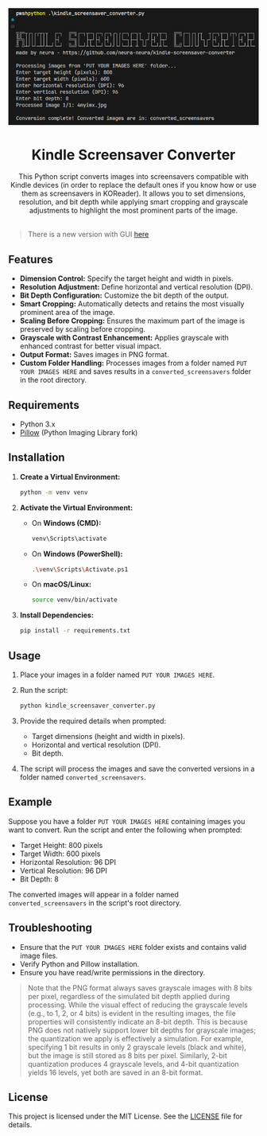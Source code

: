 <div align="center">
  <img src="assets/screenshot.png" alt="Kindle Screensaver Converter screenshot" width="765">
</div>

<h1 align="center">Kindle Screensaver Converter</h1>

<div align="center">
This Python script converts images into screensavers compatible with Kindle devices (in order to replace the default ones if you know how or use them as screensavers in KOReader). It allows you to set dimensions, resolution, and bit depth while applying smart cropping and grayscale adjustments to highlight the most prominent parts of the image.
</div>
<br/>

> There is a new version with GUI [here](https://github.com/neura-neura/kindle-screensaver-converter-gui)

## Features

- **Dimension Control:** Specify the target height and width in pixels.
- **Resolution Adjustment:** Define horizontal and vertical resolution (DPI).
- **Bit Depth Configuration:** Customize the bit depth of the output.
- **Smart Cropping:** Automatically detects and retains the most visually prominent area of the image.
- **Scaling Before Cropping:** Ensures the maximum part of the image is preserved by scaling before cropping.
- **Grayscale with Contrast Enhancement:** Applies grayscale with enhanced contrast for better visual impact.
- **Output Format:** Saves images in PNG format.
- **Custom Folder Handling:** Processes images from a folder named `PUT YOUR IMAGES HERE` and saves results in a `converted_screensavers` folder in the root directory.

## Requirements

- Python 3.x
- [Pillow](https://pypi.org/project/pillow/) (Python Imaging Library fork)

## Installation

1. **Create a Virtual Environment:**
   ```bash
   python -m venv venv
   ```

2. **Activate the Virtual Environment:**
   - On **Windows (CMD):**
     ```bash
     venv\Scripts\activate
     ```
   - On **Windows (PowerShell):**
     ```bash
     .\venv\Scripts\Activate.ps1
     ```
   - On **macOS/Linux:**
     ```bash
     source venv/bin/activate
     ```

3. **Install Dependencies:**
   ```bash
   pip install -r requirements.txt
   ```

## Usage

1. Place your images in a folder named `PUT YOUR IMAGES HERE`.

2. Run the script:
   ```bash
   python kindle_screensaver_converter.py
   ```

3. Provide the required details when prompted:
   - Target dimensions (height and width in pixels).
   - Horizontal and vertical resolution (DPI).
   - Bit depth.

4. The script will process the images and save the converted versions in a folder named `converted_screensavers`.

## Example

Suppose you have a folder `PUT YOUR IMAGES HERE` containing images you want to convert. Run the script and enter the following when prompted:

- Target Height: 800 pixels
- Target Width: 600 pixels
- Horizontal Resolution: 96 DPI
- Vertical Resolution: 96 DPI
- Bit Depth: 8

The converted images will appear in a folder named `converted_screensavers` in the script's root directory.

## Troubleshooting

- Ensure that the `PUT YOUR IMAGES HERE` folder exists and contains valid image files.
- Verify Python and Pillow installation.
- Ensure you have read/write permissions in the directory.
> Note that the PNG format always saves grayscale images with 8 bits per pixel, regardless of the simulated bit depth applied during processing. While the visual effect of reducing the grayscale levels (e.g., to 1, 2, or 4 bits) is evident in the resulting images, the file properties will consistently indicate an 8-bit depth. This is because PNG does not natively support lower bit depths for grayscale images; the quantization we apply is effectively a simulation. For example, specifying 1 bit results in only 2 grayscale levels (black and white), but the image is still stored as 8 bits per pixel. Similarly, 2-bit quantization produces 4 grayscale levels, and 4-bit quantization yields 16 levels, yet both are saved in an 8-bit format.



## License

This project is licensed under the MIT License. See the [LICENSE](./LICENSE) file for details.
